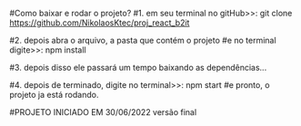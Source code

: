 #Como baixar e rodar o projeto?
#1. em seu terminal no gitHub>>: git clone https://github.com/NikolaosKtec/proj_react_b2it

#2. depois abra o arquivo, a pasta que contém o projeto
#e no terminal digite>>: npm install 

#3. depois disso ele passará um tempo baixando as dependências...

#4. depois de terminado, digite no terminal>>: npm start
#e pronto, o projeto ja está rodando.


#PROJETO INICIADO EM 30/06/2022
    versão final

